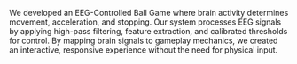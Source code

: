 We developed an EEG-Controlled Ball Game where brain activity determines movement, acceleration, and stopping. Our system processes EEG signals by applying high-pass filtering, feature extraction, and calibrated thresholds for control. By mapping brain signals to gameplay mechanics, we created an interactive, responsive experience without the need for physical input.
